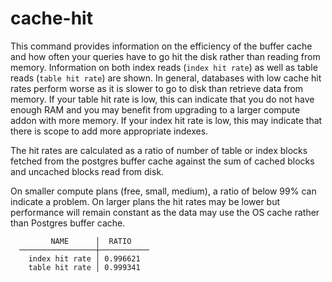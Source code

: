 # cache-hit

This command provides information on the efficiency of the buffer cache and how often your queries have to go hit the disk rather than reading from memory. Information on both index reads (`index hit rate`) as well as table reads (`table hit rate`) are shown. In general, databases with low cache hit rates perform worse as it is slower to go to disk than retrieve data from memory. If your table hit rate is low, this can indicate that you do not have enough RAM and you may benefit from upgrading to a larger compute addon with more memory. If your index hit rate is low, this may indicate that there is scope to add more appropriate indexes.

The hit rates are calculated as a ratio of number of table or index blocks fetched from the postgres buffer cache against the sum of cached blocks and uncached blocks read from disk.

On smaller compute plans (free, small, medium), a ratio of below 99% can indicate a problem. On larger plans the hit rates may be lower but performance will remain constant as the data may use the OS cache rather than Postgres buffer cache.

```
         NAME      │  RATIO
  ─────────────────┼───────────
    index hit rate │ 0.996621
    table hit rate │ 0.999341
 ```